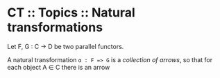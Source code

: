 # CT :: Topics :: Natural transformations

Let F, G : C → D be two parallel functors. 

A natural transformation `α : F => G` is a *collection of arrows*, 
so that for each object A ∈ C there is an arrow
